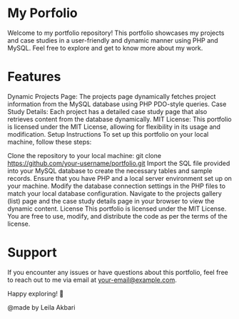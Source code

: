 # My Porfolio
Welcome to my portfolio repository! This portfolio showcases my projects and case studies in a user-friendly and dynamic manner using PHP and MySQL. Feel free to explore and get to know more about my work.

# Features
Dynamic Projects Page: The projects page dynamically fetches project information from the MySQL database using PHP PDO-style queries.
Case Study Details: Each project has a detailed case study page that also retrieves content from the database dynamically.
MIT License: This portfolio is licensed under the MIT License, allowing for flexibility in its usage and modification.
Setup Instructions
To set up this portfolio on your local machine, follow these steps:

Clone the repository to your local machine: git clone https://github.com/your-username/portfolio.git
Import the SQL file provided into your MySQL database to create the necessary tables and sample records.
Ensure that you have PHP and a local server environment set up on your machine.
Modify the database connection settings in the PHP files to match your local database configuration.
Navigate to the projects gallery (list) page and the case study details page in your browser to view the dynamic content.
License
This portfolio is licensed under the MIT License. You are free to use, modify, and distribute the code as per the terms of the license.

# Support
If you encounter any issues or have questions about this portfolio, feel free to reach out to me via email at your-email@example.com.

Happy exploring! 🚀

@made by Leila Akbari
